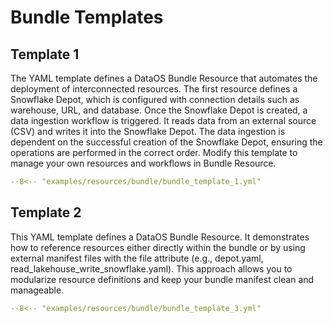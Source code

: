# Bundle Templates


## Template 1

The YAML template defines a DataOS Bundle Resource that automates the deployment of interconnected resources. The first resource defines a Snowflake Depot, which is configured with connection details such as warehouse, URL, and database. Once the Snowflake Depot is created, a data ingestion workflow is triggered. It reads data from an external source (CSV) and writes it into the Snowflake Depot. The data ingestion is dependent on the successful creation of the Snowflake Depot, ensuring the operations are performed in the correct order. Modify this template to manage your own resources and workflows in Bundle Resource.

```yaml title="bundle_template.yml"
--8<-- "examples/resources/bundle/bundle_template_1.yml"
```

<!-- ## Template 2

```yaml title="bundle_template_2.yml"
--8<-- "examples/resources/bundle/bundle_template_2.yml"
``` -->

## Template 2

This YAML template defines a DataOS Bundle Resource. It demonstrates how to reference resources either directly within the bundle or by using external manifest files with the file attribute (e.g., depot.yaml, read_lakehouse_write_snowflake.yaml). This approach allows you to modularize resource definitions and keep your bundle manifest clean and manageable.

```yaml title="bundle_template_3.yml"
--8<-- "examples/resources/bundle/bundle_template_3.yml"
```
<!-- 
## Template 4

```yaml
version: v1alpha
name: true
type: bundle
tags: 
  - bundle resource
  - resource
description: this is a bundle resource
layer: user
bundle:
  schedule: 
    initialState: create
    timezone: Asia/Kolkata
    create:
      cron: '31 0 * * *'
    delete:
      cron: '33 0 * * *'

  workspaces: 
    - name: bundletesting
      description: this is a workspace for bundle testing
      layer: user

  resources: 
    - id: snowflakedepot
      spec:
        name: snowflakedepotxy
        version: v1
        type: depot
        tags: 
          - snowflake
          - depot
        description: this is a snowflake depot
        layer: user
        depot: 
          type: snowflake
          description: this is a snowflake depot
          connectionSecret: 
            - acl: rw
              type: key-value-properties
              data: 
                username: iamgroot
                password: iamironman
          external: true
          spec: 
            warehouse: newone
            url: https://abcd.west-usa.azure.snowflakecomputing.com
            database: newdatabase

    - id: write-data-to-snowflake12
      workspace: public
      spec:
        version: v1
        name: write-data-to-snowflake1
        type: workflow
        tags:
          - Connect
          - read
          - write
        description: Jobs writes data to snowflake and reads from it
        workflow:
          title: Connect Snowflake
          dag:
            - name: write-snowflake-06
              title: Reading data and writing to snowflake
              description: This job writes data to wnowflake
              spec:
                tags:
                  - Connect
                  - write
                stack: flare:6.0
                compute: runnable-default
                stackSpec:
                  job:
                    explain: true
                    inputs:
                      - name: city_connect
                        dataset: dataos://thirdparty01:none/city
                        format: csv
                        schemaPath: dataos://thirdparty01:none/schemas/avsc/city.avsc
                    logLevel: INFO
                    outputs:
                      - name: city_connect
                        dataset: dataos://snowflakedepot:beta/secondtable?acl=rw
                        format: snowflake
                        description: City data ingested from external csv
                        title: City Source Data
                        options:
                          extraOptions:
                            sfWarehouse: random_warehouse
      dependencies: 
        - snowflakedepot
    - id: secondbundle
      spec: 
        name: dataosbundleresource02
        version: v1alpha
        type: bundle
        tags: 
          - bundle resource
          - resource
        description: this is a bundle resource
        layer: user
        bundle:
          resources:

            - id: snowflakedepoty
              spec:
                name: snowflakedepoty
                version: v1
                type: depot
                tags: 
                  - snowflake
                  - depot
                description: this is a snowflake depot
                layer: user
                depot: 
                  type: snowflake
                  description: this is not a snowflake depot
                  connectionSecret: 
                    - acl: rw
                      type: key-value-properties
                      data: 
                        username: iamgroot
                        password: iamironman
                  external: true
                  spec: 
                    warehouse: newone
                    url: https://yv65571.central-india.azure.snowflakecomputing.com
                    database: newdatabase
      dependencies: 
        - snowflakedepot
``` -->

